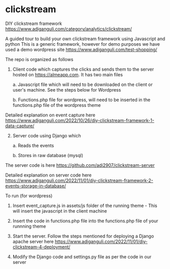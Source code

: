 # clickstream
DIY clickstream framework https://www.adiganguli.com/category/analytics/clickstream/

A guided tour to build your own clickstream framework using Javascript and python
This is a generic framework, however for demo purposes we have used a demo wordpress site https://www.adiganguli.com/test-shopping/

The repo is organized as follows

1. Client code which captures the clicks and sends them to the server hosted on https://almeapp.com. It has two main files

    a. Javascript file which will need to be downloaded on the client or user's machine. See the steps below for Wordpress

    b. Functions.php file for wordpress, will need to be inserted in the functions.php file of the wordpress theme

Detailed explanation on event capture here https://www.adiganguli.com/2022/10/26/diy-clickstream-framework-1-data-capture/

2. Server code using Django which

    a. Reads the events

    b. Stores in raw database (mysql)
  
The server code is here https://github.com/adi2907/clickstream-server

Detailed explanation on server code here https://www.adiganguli.com/2022/11/01/diy-clickstream-framework-2-events-storage-in-database/


To run (for wordpress)

1. Insert event_capture.js in assets/js folder of the running theme - This will insert the javascript in the client machine

2. Insert the code in functions.php file into the functions.php file of your runnning theme

3. Start the server. Follow the steps mentioned for deploying a Django apache server here https://www.adiganguli.com/2022/11/01/diy-clickstream-4-deployment/

4. Modify the Django code and settings.py file as per the code in our server







